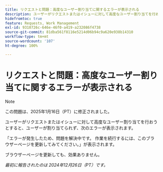 ```yaml
---
title: リクエストと問題：高度なユーザー割り当てに関するエラーが表示される
description: ユーザーがリクエストまたはイシューに対して高度なユーザー割り当てを行おうとすると、ユーザーが割り当てられず、エラーが表示されます。
hidefromtoc: true
feature: Requests, Work Management
exl-id: 9310726c-646e-46f0-a419-a232086f4738
source-git-commit: 81dba561f8116e5214d06b94c9a620e938b14310
workflow-type: tm+mt
source-wordcount: '107'
ht-degree: 100%

---
```


# リクエストと問題：高度なユーザー割り当てに関するエラーが表示される

>[!NOTE]
>
>この問題は、2025年1月16日（PT）に修正されました。

ユーザーがリクエストまたはイシューに対して高度なユーザー割り当てを行おうとすると、ユーザーが割り当てられず、次のエラーが表示されます。

「エラーが発生したため、問題を解決中です。 作業を続行するには、このブラウザーページを更新してみてください。」が表示されます。

ブラウザーページを更新しても、効果ありません。

_最初に報告されたのは 2024年12月26日（PT）です。_
